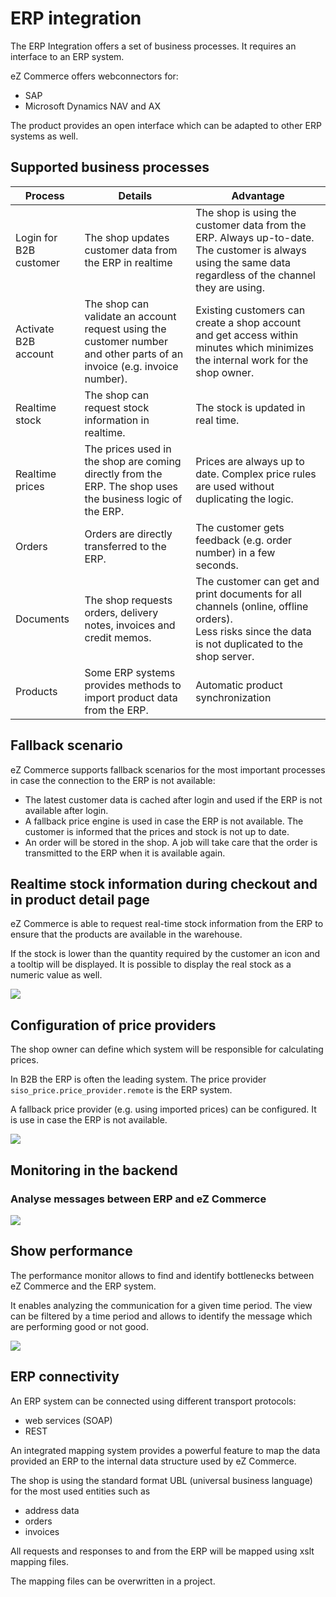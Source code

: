 # ERP integration

The ERP Integration offers a set of business processes. It requires an interface to an ERP system.

eZ Commerce offers webconnectors for:

- SAP 
- Microsoft Dynamics NAV and AX

The product provides an open interface which can be adapted to other ERP systems as well.

## Supported business processes

|Process|Details|Advantage|
|--- |--- |--- |
|Login for B2B customer|The shop updates customer data from the ERP in realtime|The shop is using the customer data from the ERP. Always up-to-date.</br>The customer is always using the same data regardless of the channel they are using.|
|Activate B2B account|The shop can validate an account request using the customer number and other parts of an invoice (e.g. invoice number).|Existing customers can create a shop account and get access within minutes which minimizes the internal work for the shop owner.|
|Realtime stock|The shop can request stock information in realtime.|The stock is updated in real time.|
|Realtime prices|The prices used in the shop are coming directly from the ERP. The shop uses the business logic of the ERP.|Prices are always up to date. Complex price rules are used without duplicating the logic.|
|Orders|Orders are directly transferred to the ERP.|The customer gets feedback (e.g. order number) in a few seconds.|
|Documents|The shop requests orders, delivery notes, invoices and credit memos.|The customer can get and print documents for all channels (online, offline orders).</br>Less risks since the data is not duplicated to the shop server.|
|Products|Some ERP systems provides methods to import product data from the ERP.|Automatic product synchronization|

## Fallback scenario

eZ Commerce supports fallback scenarios for the most important processes in case the connection to the ERP is not available:

- The latest customer data is cached after login and used if the ERP is not available after login.
- A fallback price engine is used in case the ERP is not available. The customer is informed that the prices and stock is not up to date.
- An order will be stored in the shop. A job will take care that the order is transmitted to the ERP when it is available again.

## Realtime stock information during checkout and in product detail page

eZ Commerce is able to request real-time stock information from the ERP to ensure that the products are available in the warehouse.

If the stock is lower than the quantity required by the customer an icon and a tooltip will be displayed. It is possible to display the real stock as a numeric value as well.

![](img/image2018-11-13_10-39-10.png)

## Configuration of price providers

The shop owner can define which system will be responsible for calculating prices. 

In B2B the ERP is often the leading system. The price provider `siso_price.price_provider.remote` is the ERP system. 

A fallback price provider (e.g. using imported prices) can be configured. It is use in case the ERP is not available.

![](img/image2018-10-31_13-7-59.png)

## Monitoring in the backend

### Analyse messages between ERP and eZ Commerce

![](img/image2018-11-21_9-25-8.png)

## Show performance

The performance monitor allows to find and identify bottlenecks between eZ Commerce and the ERP system. 

It enables analyzing the communication for a given time period. The view can be filtered by a time period and allows to identify the message which are performing good or not good. 

![](img/image2018-11-21_9-29-26.png)

## ERP connectivity

An ERP system can be connected using different transport protocols:

- web services (SOAP)
- REST

An integrated mapping system provides a powerful feature to map the data provided an ERP to the internal data structure used by eZ Commerce.

The shop is using the standard format UBL (universal business language) for the most used entities such as

- address data
- orders
- invoices

All requests and responses to and from the ERP will be mapped using xslt mapping files. 

The mapping files can be overwritten in a project.
